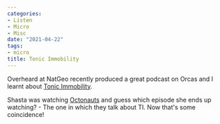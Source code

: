 ```yaml
---
categories:
- Listen
- Micro
- Misc
date: "2021-04-22"
tags:
- micro
title: Tonic Immobility
---
```


Overheard at NatGeo recently produced a great podcast on Orcas and I learnt about [Tonic Immobility](https://www.sharktrust.org/tonic-immobility).

Shasta was watching [Octonauts](http://www.octonauts.com/) and guess which episode she ends up watching? - The one in which they talk about TI. Now that's some coincidence!
